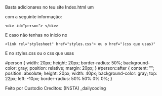 Basta adicionares no teu site Index.html um <div></div> com a seguinte informação:

    <div id="person"> </div>

E caso não tenhas no inicio no <head>

    <link rel="stylesheet" href="styles.css"> ou o href="(css que usas)"

E no styles.css ou o css que usas

#person {
    width: 20px;
    height: 20px;
    border-radius: 50%;
    background-color: gray;
    position: relative;
    margin: 20px;
}
#person::after {
    content: "";
    position: absolute;
    height: 20px;
    width: 40px;
    background-color: gray;
    top: 22px;
    left: -10px;
    border-radius: 50% 50% 0% 0%;
}

Feito por Custodio
Creditos: (INSTA) _dailycoding
